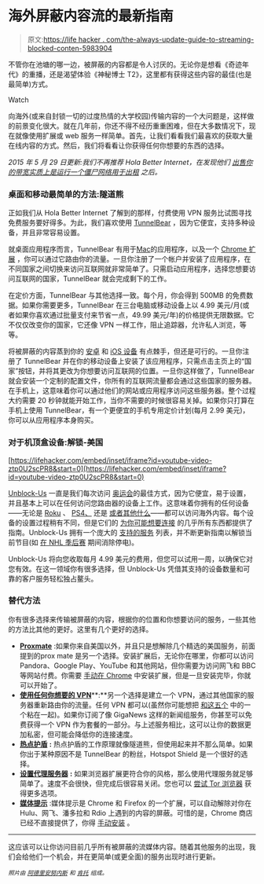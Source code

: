# 海外屏蔽内容流的最新指南

> 原文:[https://life hacker . com/the-always-update-guide-to-streaming-blocked-conten-5983904](https://lifehacker.com/the-always-up-to-date-guide-to-streaming-blocked-conten-5983904)

不管你在池塘的哪一边，被屏蔽的内容都是令人讨厌的。无论你是想看《奇迹年代》的重播，还是渴望体验《神秘博士 T2》，这里都有获得这些内容的最佳(也是最简单)方式。

Watch

向海外(或来自封锁一切的过度热情的大学校园)传输内容的一个大问题是，这样做的前景变化很大。就在几年前，你还不得不经历重重困难，但在大多数情况下，现在就像使用扩展或 web 服务一样简单。首先，让我们看看我们最喜欢的获取大量在线内容的方式。然后，我们将看看让你获得任何你想要的东西的选择。

*2015 年 5 月 29 日更新:我们不再推荐 Hola Better Internet，在发现他们* [*出售你的带宽实质上是运行一个僵尸网络用于出租*](https://lifehacker.com/hola-better-internet-sells-your-bandwidth-turning-its-1707496872) *之后。*

### 桌面和移动最简单的方法:隧道熊

正如我们从 Hola Better Internet 了解到的那样，付费使用 VPN 服务比试图寻找免费服务要好得多。为此，我们喜欢使用 [TunnelBear](https://www.tunnelbear.com) ，因为它便宜，支持多种设备，并且非常容易设置。

就桌面应用程序而言，TunnelBear 有用于[Mac](https://tunnelbear.s3.amazonaws.com/downloads/mac/TunnelBear-2.4.7.zip)的应用程序，以及一个 [Chrome 扩展](https://chrome.google.com/webstore/detail/tunnelbear-beta/omdakjcmkglenbhjadbccaookpfjihpa) ，你可以通过它路由你的流量。一旦你注册了一个帐户并安装了应用程序，在不同国家之间切换来访问互联网就非常简单了。只需启动应用程序，选择您想要访问互联网的国家，TunnelBear 就会完成剩下的工作。

在定价方面，TunnelBear 与其他选择一致。每个月，你会得到 500MB 的免费数据。如果你需要更多，TunnelBear 在三台电脑或移动设备上以 4.99 美元/月(或者如果你喜欢通过批量支付来节省一点，49.99 美元/年)的价格提供无限数据。它不仅仅改变你的国家，它还像 VPN 一样工作，阻止追踪器，允许私人浏览，等等。

将被屏蔽的内容蒸到你的 [安卓](https://play.google.com/store/apps/details?id=com.tunnelbear.android) 和 [iOS 设备](https://itunes.apple.com/us/app/tunnelbear/id564842283?ls=1&mt=8) 有点棘手，但还是可行的。一旦你注册了 TunnelBear 并在你的移动设备上安装了该应用程序，只需点击主页上的“国家”按钮，并将其更改为你想要访问互联网的位置。一旦你这样做了，TunnelBear 就会安装一个定制的配置文件，你所有的互联网流量都会通过这些国家的服务器。在手机上，这意味着你可以通过他们的网站或应用程序访问这些服务器。整个过程大约需要 20 秒钟就能开始工作，当你不需要的时候很容易关掉。如果你只打算在手机上使用 TunnelBear，有一个更便宜的手机专用定价计划(每月 2.99 美元)，你可以从应用程序本身购买。

### 对于机顶盒设备:解锁-美国

 [https://lifehacker.com/embed/inset/iframe?id=youtube-video-ztp0U2scPR8&start=0](https://lifehacker.com/embed/inset/iframe?id=youtube-video-ztp0U2scPR8&start=0) 

[Unblock-Us](http://www.unblock-us.com/) 一直是我们每次访问 [奥运会](http://lifehacker.com/how-to-watch-the-sochi-olympics-online-without-a-cable-1520922129)的最佳方式，因为它便宜，易于设置，并且基本上可以在任何访问您路由器的设备上工作。这意味着你拥有的任何设备——无论是 [Roku](http://support.unblock-us.com/customer/portal/articles/323038) 、 [PS4、](http://support.unblock-us.com/customer/portal/articles/1367856) 还是 [或者其他什么](http://www.unblock-us.com/how-to-set-up/)——都可以访问海外内容。每个设备的设置过程稍有不同，但是它们的 [为你可能想要连接](http://www.unblock-us.com/how-to-set-up/) 的几乎所有东西都提供了指南。Unblock-Us 拥有一个庞大的 [支持的服务](http://www.unblock-us.com/supported-services) 列表，并不断更新指南以解锁当前节目(如 [在 NHL 季后赛](http://www.unblock-us.com/supported-services#nhlgamecenter) 期间消除停电)。

Unblock-Us 将向您收取每月 4.99 美元的费用，但您可以试用一周，以确保它对您有效。在这一领域你有很多选择，但 Unblock-Us 凭借其支持的设备数量和可靠的客户服务轻松独占鳌头。

### 替代方法

你有很多选择来传输被屏蔽的内容，根据你的位置和你想要访问的服务，一些其他的方法比其他的更好。这里有几个更好的选择。

*   [**Proxmate**](https://proxmate.me/) :如果你来自美国以外，并且只是想解除几个精选的美国服务，前面提到的prox mate 是另一个选择。安装扩展后，无论你在哪里，你都可以访问 Pandora、Google Play、YouTube 和其他网站，但你需要为访问网飞和 BBC 等网站付费。你需要 [手动在 Chrome](http://lifehacker.com/how-to-install-extensions-that-arent-from-the-official-5919997) 中安装扩展，但是一旦安装完毕，你就可以开始了。
*   [**使用任何你想要的 VPN**](http://lifehacker.com/why-you-should-be-using-a-vpn-and-how-to-choose-one-5940565)**:**另一个选择是建立一个 VPN，通过其他国家的服务器重新路由你的流量。任何 VPN 都可以(虽然你可能想把 [和这五个](http://lifehacker.com/five-best-vpn-service-providers-5759186) 中的一个粘在一起)。如果你订阅了像 GigaNews 这样的新闻组服务，你甚至可以免费获得一个 VPN 作为套餐的一部分。与上述服务相比，这可以让你的数据更加私密，但可能会降低你的连接速度。
*   [**热点护盾**](http://www.hotspotshield.com/) **:** 热点护盾的工作原理就像隧道熊，但使用起来并不那么简单。如果你出于某种原因不是 TunnelBear 的粉丝，Hotspot Shield 是一个很好的选择。
*   [**设置代理服务器**](http://lifehacker.com/how-to-access-the-bbc-iplayer-and-tv-like-doctor-who-5504681) **:** 如果浏览器扩展更符合你的风格，那么使用代理服务就足够简单了。速度不会很快，但完成后很容易关闭。您也可以 [尝试 Tor 浏览器](https://www.torproject.org/) 获得更多选项。
*   [**媒体提示**](https://mediahint.com/) :媒体提示是 Chrome 和 Firefox 的一个扩展，可以自动解除对你在 Hulu、网飞、潘多拉和 Rdio 上遇到的内容的屏蔽。可惜的是，Chrome 商店已经不直接提供了，你得 [手动安装](https://mediahint.com/install_chrome.html) 。

* * *

这应该可以让你访问目前几乎所有被屏蔽的流媒体内容。随着其他服务的出现，我们会给他们一个机会，并在更简单(或更全面)的服务出现时进行更新。

<small>*照片由*</small> [<small>*阿德里安努内斯*</small>](http://www.shutterstock.com/pic.mhtml?id=138766685&src=id) <small>*和*</small> [<small>*肯托*</small>](http://www.shutterstock.com/pic.mhtml?id=176845307&src=id) <small>*组成。*</small>